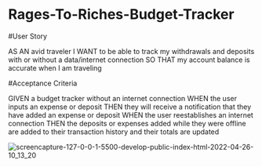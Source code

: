 # Rages-To-Riches-Budget-Tracker

#User Story

AS AN avid traveler
I WANT to be able to track my withdrawals and deposits with or without a data/internet connection
SO THAT my account balance is accurate when I am traveling 

#Acceptance Criteria 

GIVEN a budget tracker without an internet connection
WHEN the user inputs an expense or deposit
THEN they will receive a notification that they have added an expense or deposit
WHEN the user reestablishes an internet connection
THEN the deposits or expenses added while they were offline are added to their transaction history and their totals are updated

![screencapture-127-0-0-1-5500-develop-public-index-html-2022-04-26-10_13_20](https://user-images.githubusercontent.com/93783055/165319906-695caa26-f46f-4891-89b6-9c4b90f4adce.png)
